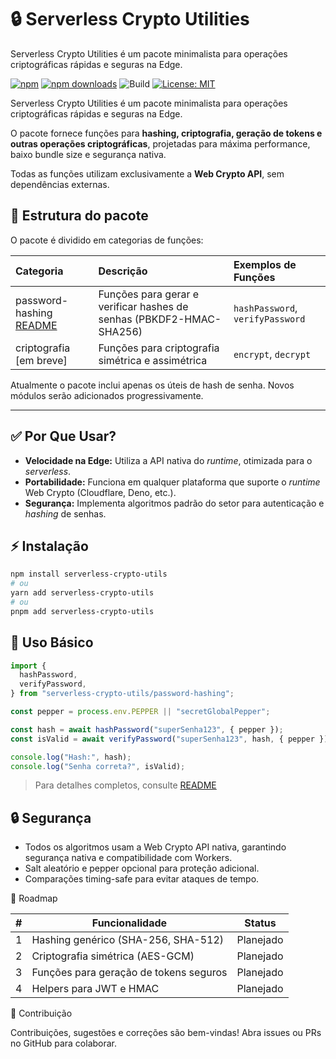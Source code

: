 # 🔒 Serverless Crypto Utilities

Serverless Crypto Utilities é um pacote minimalista para operações criptográficas rápidas e seguras na Edge.

[![npm](https://img.shields.io/npm/v/serverless-crypto-utils)](https://www.npmjs.com/package/serverless-crypto-utils)
[![npm downloads](https://img.shields.io/npm/dt/serverless-crypto-utils)](https://www.npmjs.com/package/serverless-crypto-utils)
![Build](https://github.com/gihoekveld/serverless-crypto-utils/actions/workflows/build.yml/badge.svg)
[![License: MIT](https://img.shields.io/badge/License-MIT-yellow.svg)](LICENSE)

Serverless Crypto Utilities é um pacote minimalista para operações criptográficas rápidas e seguras na Edge.

O pacote fornece funções para **hashing, criptografia, geração de tokens e outras operações criptográficas**, projetadas para máxima performance, baixo bundle size e segurança nativa.

Todas as funções utilizam exclusivamente a **Web Crypto API**, sem dependências externas.

## 🔹 Estrutura do pacote

O pacote é dividido em categorias de funções:

| Categoria                                           | Descrição                                                            | Exemplos de Funções              |
| :-------------------------------------------------- | :------------------------------------------------------------------- | :------------------------------- |
| password-hashing [README](docs/password-hashing.md) | Funções para gerar e verificar hashes de senhas (PBKDF2-HMAC-SHA256) | `hashPassword`, `verifyPassword` |
| criptografia [em breve]                             | Funções para criptografia simétrica e assimétrica                    | `encrypt`, `decrypt`             |

Atualmente o pacote inclui apenas os úteis de hash de senha. Novos módulos serão adicionados progressivamente.

---

## ✅ Por Que Usar?

- **Velocidade na Edge:** Utiliza a API nativa do _runtime_, otimizada para o _serverless_.
- **Portabilidade:** Funciona em qualquer plataforma que suporte o _runtime_ Web Crypto (Cloudflare, Deno, etc.).
- **Segurança:** Implementa algoritmos padrão do setor para autenticação e _hashing_ de senhas.

## ⚡ Instalação

```bash
npm install serverless-crypto-utils
# ou
yarn add serverless-crypto-utils
# ou
pnpm add serverless-crypto-utils
```

## 🚀 Uso Básico

```typescript
import {
  hashPassword,
  verifyPassword,
} from "serverless-crypto-utils/password-hashing";

const pepper = process.env.PEPPER || "secretGlobalPepper";

const hash = await hashPassword("superSenha123", { pepper });
const isValid = await verifyPassword("superSenha123", hash, { pepper });

console.log("Hash:", hash);
console.log("Senha correta?", isValid);
```

> Para detalhes completos, consulte [README](docs/password-hashing.md)

## 🔒 Segurança

- Todos os algoritmos usam a Web Crypto API nativa, garantindo segurança nativa e compatibilidade com Workers.
- Salt aleatório e pepper opcional para proteção adicional.
- Comparações timing-safe para evitar ataques de tempo.

📌 Roadmap

| #   | Funcionalidade                         | Status    |
| --- | -------------------------------------- | --------- |
| 1   | Hashing genérico (SHA-256, SHA-512)    | Planejado |
| 2   | Criptografia simétrica (AES-GCM)       | Planejado |
| 3   | Funções para geração de tokens seguros | Planejado |
| 4   | Helpers para JWT e HMAC                | Planejado |

🤝 Contribuição

Contribuições, sugestões e correções são bem-vindas! Abra issues ou PRs no GitHub para colaborar.
